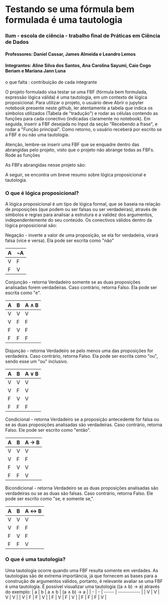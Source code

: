  # Testando se uma fórmula bem formulada é uma tautologia

### Ilum - escola de ciência - trabalho final de Práticas em Ciência de Dados
#### Professores: Daniel Cassar, James Almeida e Leandro Lemos
#### Integrantes: Aline Silva dos Santos, Ana Carolina Sayumi, Caio Cogo Beriam e Mariana Jann Luna

o que falta : contribuição de cada integrante

O projeto formulado visa testar se uma FBF (fórmula bem formulada, expressão lógica válida) é uma tautologia, em um contexto de lógica proposicional. Para utilizar o projeto, o usuário deve Abrir o jupyter notebook presente neste github, ler atentamente a tabela que indica os símbolos utilizados (Tabela de "tradução") e rodar as células contendo as funções para cada conectivo (indicadas claramente no notebook). Em seguida, inserir a FBF desejada no Input da seção "Recebendo a frase", e rodar a "Função principal". Como retorno, o usuário receberá por escrito se a FBF é ou não uma tautologia.

Atenção, lembre-se inserir uma FBF que se enquadre dentro das abrangidas pelo projeto, visto que o projeto não abrange todas as FBFs. Rode as funções

As FBFs abrangidas nesse projeto são: 

A seguir, se encontra um breve resumo sobre lógica proposicional e tautologia.

### O que é lógica proposicional?
A lógica proposicional é um tipo de lógica formal, que se baseia na relação de proposições (que podem ou ser falsas ou ser verdadeiras), através de símbolos e regras para analisar a estrutura e a validez dos argumentos, independentemente do seu conteúdo. Os conectivos válidos dentro da lógica proposicional são: 

Negação - inverte a valor de uma proposição, se ela for verdadeira, virará falsa (vice e versa). Ela pode ser escrita como "não"

| A | ¬A |
| - | -- |
| V | F  |
| F | V  |

Conjunção - retorna Verdadeiro somente se as duas proposições analisadas forem verdadeiras. Caso contrário, retorna Falso. Ela pode ser escrita como "e".

| A | B | A ∧ B |
| - | - | ----- |
| V | V | V     |
| V | F | F     |
| F | V | F     |
| F | F | F     |

Disjunção - retorna Verdadeiro se pelo menos uma das proposições for verdadeira. Caso contrário, retorna Falso. Ela pode ser escrita como "ou", sendo esse um "ou" inclusivo.

| A | B | A ∨ B |
| - | - | ----- |
| V | V | V     |
| V | F | V     |
| F | V | V     |
| F | F | F     |

Condicional - retorna Verdadeiro se a proposição antecedente for falsa ou se as duas proposições analisadas são verdadeiras. Caso contrário, retorna Falso. Ele pode ser escrito como "então".

| A | B | A → B |
| - | - | ----- |
| V | V | V     |
| V | F | F     |
| F | V | V     |
| F | F | V     |

Bicondicional - retorna Verdadeiro se as duas proposições analisadas são verdadeiras ou se as duas são falsas. Caso contrário, retorna Falso. Ele pode ser escrito como "se, e somente se,".

| A | B | A ↔ B |
| - | - | ----- |
| V | V | V     |
| V | F | F     |
| F | V | F     |
| F | F | V     |


### O que é uma tautologia?
Uma tautologia ocorre quando uma FBF resulta somente em verdades. As tautologias são de extrema importância, já que fornecem as bases para a construção de argumentos válidos, portanto, é relevante avaliar se uma FBF é uma tautologia. É possível visualizar uma tautologia ((a ∧ b) → a) através do exemplo:
| a | b | a ∧ b | (a ∧ b) → a |
| - | - | ----- | ----------- |
| V | V | V     | V           |
| V | F | F     | V           |
| F | V | F     | V           |
| F | F | F     | V           |

